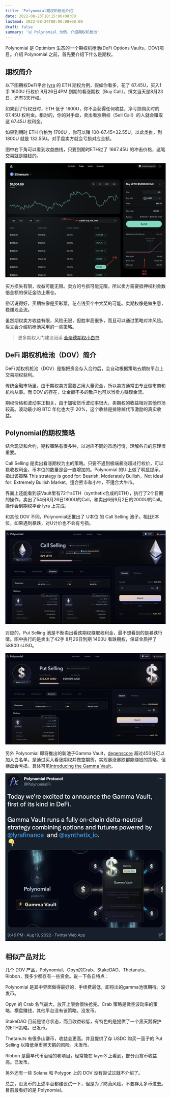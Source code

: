 ```yaml
---
title: 'Polynomial期权机枪池介绍'
date: 2022-08-23T18:15:00+08:00
lastmod: 2022-08-24T00:00:08+08:00
draft: false
summary: '以 Polynomial 为例，介绍期权机枪池'
---
```


Polynomial 是 Optimism 生态的一个期权机枪池(DeFi Options Vaults，DOV)项目。介绍 Polynomial 之前，首先要介绍下什么是期权。

## 期权简介

以下图期权DeFi平台 [lyra](https://app.lyra.finance/) 的 ETH 期权为例，假如你看多，花了 67.45U，买入1手 1600U 行权价 8月26日4PM 到期的看涨期权（Buy Call）。撰文当天是8月23日，还有3天行权。

如果到了行权日时，ETH 低于 1600U，你不会获得任何收益，净亏损购买时的 67.45U 权利金。相对的，你的对手盘，卖出看涨期权（Sell Call）的人就会赚取这 67.45U 权利金。

如果到期时 ETH 价格为 1700U ，你可以赚 100-67.45=32.55U。以此类推，到 1800U 就是 132.55U。对手盘卖方就会亏损对应金额。

图中右下角可以看到收益曲线，只要到期时ETH过了 1667.45U 的冲击价格，这笔交易就是赚钱的。

![lyra](./lyra.png)

买方损失有限，收益可能无限。卖方的亏损可能无限，所以卖方需要抵押权利金数倍金额的保证金防止爆仓。

俗话说得好，买期权像是买彩票，花点钱买个中大奖的可能。卖期权像是做生意，稳赚现金流。

虽然期权卖方收益有限，风险无限，但胜率高很多，而且可以通过策略对冲风险。后文会介绍机枪池采用的一些策略。

> 更多期权入门建议阅读 [全聚德期权小白书](https://twisty-sign-c8b.notion.site/af443219baa74d2b9c0471f608b269a3)

## DeFi 期权机枪池（DOV）简介

DeFi 期权机枪池（DOV）是指把资金存入合约后，会自动根据策略去期权平台上交易期权获利。

传统金融市场里，由于期权卖方需要占用大量资金，所以卖方通常由专业做市商和机构从事。而 DOV 的存在，让金额不多的散户也可以当卖方赚现金流。

期权价格和波动率正相关，由于加密货币波动率很大，卖期权的收益相对其他市场较高。波动最小的 BTC 年化也大于 20%，这个收益是排除掉代币激励的真实收益。

## Polynomial的期权策略

结合现货和合约，期权策略有很多种，以对应不同的市场行情，理解各自的原理很重要。

Call Selling 是卖出看涨期权为主的策略。只要不遇到极端暴涨超过行权价，可以稳收权利金，币本位的数量是会一直增加的。Polynomial 的UI上做了明显提示，指出该策略 This strategy is good for: Bearish, Moderately Bullish，Not ideal for: Extremely Bullish Market。适合熊市和小牛，不适合大牛市。

界面上还能看到该Vault里有72个sETH（synthetix合成的ETH），执行了2个日期的操作，卖出了54份8月26日1800U的Call，和卖出6份9月2日的2000U的Call。操作会到期权平台 lyra 上完成。

和其他 DOV 不同，Polynomial还推出了 U本位 的 Call Selling 池子。相比E本位，如果遇到暴跌，对U计价也不会有亏损。

![call selling](./call%20selling.png)

对应的，Put Selling 池是不断卖出看跌期权赚取权利金，最不想看到的是暴跌行情。图中执行的是卖出了42手 8月26日到期 1400U 看跌期权，保证金质押了 58800 sUSD。

![put selling](./put%20selling.png)

另外 Polynomial 即将推出的新池子Gamma Vault，[degenscore](https://degenscore.com/cafe?opportunity=polynomial) 超过450分可以加入白名单。是通过买入看涨期权并做空期货，实现暴涨暴跌都能赚钱的策略，但横盘会亏损。具体可见[Introducing the Gamma Vault](https://mirror.xyz/0xf3897707d8Fa5dC27b2A6575319e409a464eB8D8/QttnsvjS3JM__pJzT602iwOF0mZZ8PCeSiM3OQvYlj8)。

![gamma](./gamma.png)

## 相似产品对比

几个 DOV 产品，Polynomial、Opyn的Crab、StakeDAO、Thetanuts、Ribbon，我多少都存有一些资金。说一下各自特点：

Polynomial 是其中界面做得最好的，手续费最低，即将出的gamma池很期待。没发币。

Opyn 的 Crab 名气最大，放开上限会很快抢完。Crab 策略是做空波动率的策略，横盘赚钱，其他平台没有该策略。没发币。

StakeDAO 目前是锁仓状态，而且收益较低，有特色的是提供了一个黑天鹅保护的ETH策略。已发币。

Thetanuts 有很多山寨币，收益会更高。并且提供了存 USDC 购买一篮子的 Put Selling 以降低单币黑天鹅的风险。未发币。

Ribbon 是最早代币治理的老项目，经常能在 layer3 上看到，部分山寨币收益高。已发币。

另外还有一些 Solana 和 Polygon 上的 DOV 没有尝试过就不介绍了。

总之，没发币的上述平台都建议试一下，但是为了防范风险，不要存太多币进去。目前最看好的是 Polynomial。
